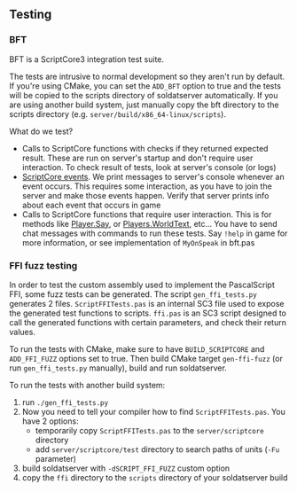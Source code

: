 ## Testing

### BFT

BFT is a ScriptCore3 integration test suite.

The tests are intrusive to normal development so they aren't run by default.
If you're using CMake, you can set the `ADD_BFT` option to true and the tests
will be copied to the scripts directory of soldatserver automatically. If you
are using another build system, just manually copy the bft directory to the
scripts directory (e.g. `server/build/x86_64-linux/scripts`).

What do we test?
- Calls to ScriptCore functions with checks if they returned expected result.
These are run on server's startup and don't require user interaction. To check
result of tests, look at server's console (or logs)
- [ScriptCore events](https://wiki.soldat.pl/index.php/Category:Events).
We print messages to server's console whenever an event occurs. This requires
some interaction, as you have to join the server and make those events happen.
Verify that server prints info about each event that occurs in game
- Calls to ScriptCore functions that require user interaction. This is for methods
like [Player.Say](https://wiki.soldat.pl/index.php/TActivePlayer.Say), or
[Players.WorldText](https://wiki.soldat.pl/index.php/TPlayers.WorldText), etc...
You have to send chat messages with commands to run these tests. Say `!help` in
game for more information, or see implementation of `MyOnSpeak` in bft.pas

### FFI fuzz testing

In order to test the custom assembly used to implement the PascalScript FFI,
some fuzz tests can be generated. The script `gen_ffi_tests.py` generates 2
files. `ScriptFFITests.pas` is an internal SC3 file used to expose the
generated test functions to scripts. `ffi.pas` is an SC3 script designed to
call the generated functions with certain parameters, and check their return
values.

To run the tests with CMake, make sure to have `BUILD_SCRIPTCORE` and
`ADD_FFI_FUZZ` options set to true. Then build CMake target `gen-ffi-fuzz`
(or run `gen_ffi_tests.py` manually), build and run soldatserver.

To run the tests with another build system:
1. run `./gen_ffi_tests.py`
2. Now you need to tell your compiler how to find `ScriptFFITests.pas`.
You have 2 options:
   - temporarily copy `ScriptFFITests.pas` to the `server/scriptcore` directory
   - add `server/scriptcore/test` directory to search paths of units (`-Fu` parameter)
3. build soldatserver with `-dSCRIPT_FFI_FUZZ` custom option
4. copy the `ffi` directory to the `scripts` directory of your soldatserver build
